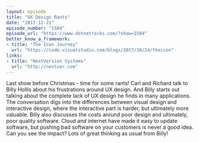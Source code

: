 ```yaml
---
layout: episode
title: "UX Design Rants"
date: "2017-12-21"
episode_number: "1504"
episode_url: "https://www.dotnetrocks.com/?show=1504"
better_know_a_framework:
- title: "The Icon Journey"
  url: "https://code.visualstudio.com/blogs/2017/10/24/theicon"
links:
- title: "NextVersion Systems"
  url: "http://nextver.com"
---
```


Last show before Christmas - time for some rants! Carl and Richard talk to Billy Hollis about his frustrations around UX design. And Billy starts out talking about the complete lack of UX design he finds in many applications. The conversation digs into the differences between visual design and interactive design, where the interactive part is harder, but ultimately more valuable. Billy also discusses the costs around poor design and ultimately, poor quality software. Cloud and internet have made it easy to update software, but pushing bad software on your customers is never a good idea. Can you see the impact? Lots of great thinking as usual from Billy!
